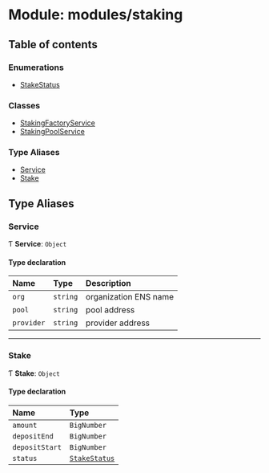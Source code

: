 # Module: modules/staking

## Table of contents

### Enumerations

- [StakeStatus](../enums/modules_staking.StakeStatus.md)

### Classes

- [StakingFactoryService](../classes/modules_staking.StakingFactoryService.md)
- [StakingPoolService](../classes/modules_staking.StakingPoolService.md)

### Type Aliases

- [Service](modules_staking.md#service)
- [Stake](modules_staking.md#stake)

## Type Aliases

### Service

Ƭ **Service**: `Object`

#### Type declaration

| Name | Type | Description |
| :------ | :------ | :------ |
| `org` | `string` | organization ENS name |
| `pool` | `string` | pool address |
| `provider` | `string` | provider address |

___

### Stake

Ƭ **Stake**: `Object`

#### Type declaration

| Name | Type |
| :------ | :------ |
| `amount` | `BigNumber` |
| `depositEnd` | `BigNumber` |
| `depositStart` | `BigNumber` |
| `status` | [`StakeStatus`](../enums/modules_staking.StakeStatus.md) |
